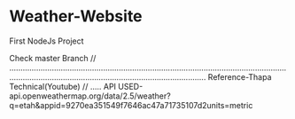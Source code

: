 # Weather-Website
First NodeJs Project

Check master Branch
//
....................................................................................................................................................................................................................
Reference-Thapa Technical(Youtube)
//
.....
API USED-api.openweathermap.org/data/2.5/weather?q=etah&appid=9270ea351549f7646ac47a71735107d2units=metric
